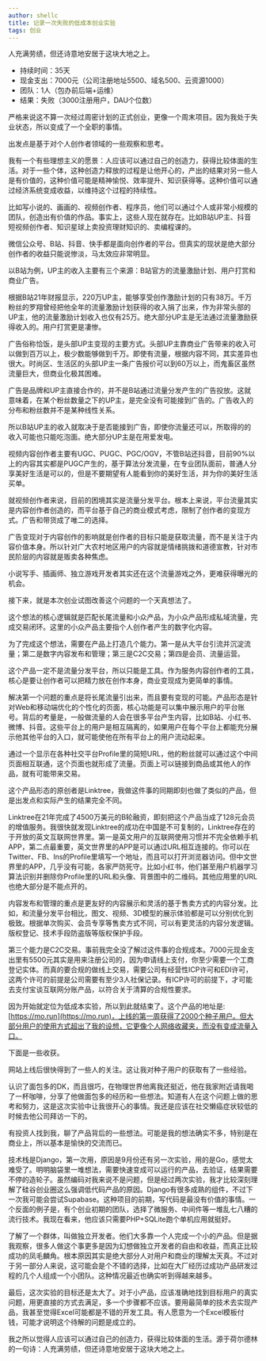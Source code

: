 ```yaml
---
author: shellc
title: 记录一次失败的低成本创业实验
tags: 创业
---
```


人充满劳绩，但还诗意地安居于这块大地之上。

<!--more-->

* 持续时间：35天
* 现金支出：7000元（公司注册地址5500、域名500、云资源1000）
* 团队：1人（包办前后端+运维）
* 结果：失败（3000注册用户，DAU个位数）

严格来说这不算一次经过周密计划的正式创业，更像一个周末项目。因为我处于失业状态，所以变成了一个全职的事情。

出发点是基于对个人创作者领域的一些观察和思考。

我有一个有些理想主义的愿景：人应该可以通过自己的创造力，获得比较体面的生活。对于一些个体，这种创造力释放的过程是让他开心的，产出的结果对另一些人是有价值的，这种价值可能是精神愉悦、效率提升、知识获得等。这种价值可以通过经济系统变成收益，以维持这个过程的持续性。

比如写小说的、画画的、视频创作者、程序员，他们可以通过个人或非常小规模的团队，创造出有价值的作品。事实上，这些人现在就存在。比如B站UP主、抖音短视频创作者、知识星球上卖投资理财知识的、卖编程课的。

微信公众号、B站、抖音、快手都是面向创作者的平台。但真实的现状是绝大部分创作者的收益只能说惨淡，马太效应非常明显。

以B站为例，UP主的收入主要有三个来源：B站官方的流量激励计划、用户打赏和商业广告。

根据B站21年财报显示，220万UP主，能够享受创作激励计划的只有38万。千万粉丝的罗翔曾经把他全年的流量激励计划获得的收入捐了出来，作为非常头部的UP主，他的流量激励计划收入也仅有25万。绝大部分UP主是无法通过流量激励获得收入的。用户打赏更是凄惨。

广告俗称恰饭，是头部UP主变现的主要方式。头部UP主靠商业广告带来的收入可以做到百万以上，极少数能够做到千万。即使有流量，根据内容不同，其实差异也很大。时尚区、生活区的头部UP主一条广告报价可以到60万以上，而鬼畜区虽然流量巨大，但商业化极其困难。

广告是品牌和UP主直接合作的，并不是B站通过流量分发产生的广告投放。这就意味着，在某个粉丝数量之下的UP主，是完全没有可能接到广告的。广告收入的分布和粉丝数并不是某种线性关系。

所以B站UP主的收入就取决于是否能接到广告，即使你流量还可以，所取得的的收入可能也只能吃泡面。绝大部分UP主是在用爱发电。

视频内容创作者主要有UGC、PUGC、PGC/OGV，不管B站还抖音，目前90%以上的内容其实都是PUGC产生的，基于算法分发流量，在专业团队面前，普通人分享美好生活是可以的，但是不要期望有人能看到你的美好生活，并为你的美好生活买单。

就视频创作者来说，目前的困境其实是流量分发平台。根本上来说，平台流量其实是内容创作者创造的，而平台基于自己的商业模式考虑，限制了创作者的变现方式。广告和带货成了唯二的选择。

广告变现对于内容创作的影响就是创作者的目标只能是获取流量，而不是关注于内容价值本身。所以针对广大农村地区用户的内容就是情绪挑拨和道德宣教，针对市民阶层的内容就是贩卖各种焦虑。

小说写手、插画师、独立游戏开发者其实还在这个流量游戏之外，更难获得曝光的机会。

接下来，就是本次创业试图改善这个问题的一个天真想法了。

这个想法的核心逻辑就是匹配长尾流量和小众产品，为小众产品形成私域流量，完成交易闭环。这里的小众产品主要指个人创作者产生的数字化内容。

为了完成这个想法，需要在产品上打造几个能力。第一是从大平台引流并沉淀流量；第二是数字内容发布和管理；第三是C2C交易；第四是会员、流量运营。

这个产品一定不是流量分发平台，所以只能是工具。作为服务内容创作者的工具，核心是要让创作者可以把精力放在创作本身，商业变现成为更简单的事情。

解决第一个问题的重点是将长尾流量引出来，而且要有变现的可能。产品形态是针对Web和移动端优化的个性化的页面，核心功能是可以集中展示用户的平台账号。背后的考量是，一般做流量的人会在很多平台产生内容，比如B站、小红书、微博、抖音。这些平台上的用户是相互隔离的，如果用户在每个平台上都能充分展示他其他平台的入口，就可能使他在所有平台上的用户流动起来。

通过一个显示在各种社交平台Profile里的简短URL，他的粉丝就可以通过这个中间页面相互联通，这个页面也就形成了流量。页面上可以链接到商品或其他人的作品，就有可能带来交易。

这个产品形态的原创者是Linktree，我做这件事的同期即刻也做了类似的产品，但是出发点和实际产生的结果完全不同。

Linktree在21年完成了4500万美元的B轮融资，即刻把这个产品当成了128元会员的增值服务。我很快就发现Linktree的成功在中国是不可复制的，Linktree存在的于开放的英文互联网世界里。第一是英文用户的互联网使用习惯并不完全依赖手机APP，第二点最重要，英文世界里的APP是可以通过URL相互连接的。你可以在Twitter、FB、Ins的Profile里填写一个地址，而且可以打开浏览器访问。但中文世界里的APP，几乎没有可能，各家严防死守。比如小红书，他们甚至用户机器学习算法识别并删除你Profile里的URL和头像、背景图中的二维码。其他应用里的URL也绝大部分是不能点开的。

内容发布和管理的重点是更友好的内容展示和灵活的基于售卖方式的内容分发。比如，和流量分发平台相比，图文、视频、3D模型的展示体验都是可以分别优化到极致。根据单次购买、会员专享等售卖方式不同，可以有更灵活的内容分发逻辑。版权登记、技术手段防盗版等版权保护手段。

第三个能力是C2C交易。事前我完全没了解过这件事的合规成本。7000元现金支出里有5500元其实是用来注册公司的，因为申请线上支付，你至少需要一个工商登记实体。而真的要合规的做线上交易，需要公司有经营性ICP许可和EDI许可，这两个许可的前提是公司需要有至少3人社保记录。有ICP许可的前提下，才可能去支付宝谈互联网分账产品，以符合关于清算的合规性要求。

因为开始就定位为低成本实验，所以到此就结束了。这个产品的地址是: [https://mo.run](https://mo.run)，上线的第一周获得了2000个种子用户。但大部分用户的使用方式超出了我的设想，它更像个人网络收藏夹，而没有变成流量入口。

下面是一些收获。

网站上线后很快得到了一些人的关注。这让我对种子用户的获取有了一些经验。

认识了面包多的DK，而且很巧，在物理世界他离我还挺近，他在我家附近请我喝了一杯咖啡，分享了他做面包多的经历和一些想法。知道有人在这个问题上做的思考和努力，这是这次实验中让我很开心的事情。我还是应该在社交懒癌症状较低的时候去他公司拜访一下的。

有投资人找到我，聊了产品背后的一些想法。可能是我的想法确实不多，特别是在商业上，所以基本是愉快的交流而已。

技术栈是Django，第一次用，原因是9月份还有另一次实验，用的是Go，感觉太难受了。明明脑袋里一堆想法，需要快速变成可以运行的产品，去验证，结果需要不停的造轮子。虽然编码对我来说不是问题，但是经过两次实验，我才比较深刻理解了硅谷创业圈这么强调低代码产品的原因。Django有很多成熟的组件，不过下一次我可能会尝试Supabase。这种项目的前期，写代码是最没有价值的事情。一个反面的例子是，有个创业初期的团队，选择了微服务、中间件等一堆乱七八糟的流行技术。我现在看来，他应该只需要PHP+SQLite跑个单机应用就挺好。

了解了一个群体，叫做独立开发者。他们大多靠一个人完成一个小的产品。但是据我观察，很多人做这个事更多是因为幻想做独立开发者的自由和收益，而真正比较成功的凤毛麟角。根本原因其实是绝大部分人对用户和商业的理解太天真。不过对于另一部分人来说，这可能会是个不错的选择，比如在大厂经历过成功产品研发过程的几个人组成一个小团队。这种情况最近也确实听到得越来越多。

最后，这次实验的目标还是太大了。对于小产品，应该准确地找到目标用户的真实问题，用更直接的方式去满足，多一个步骤都不应该。要用最简单的技术去实现产品，我甚至觉得Excel可能都是不错的开发工具。有人愿意为一个Excel模板付钱，可能才说明这个待解的问题是成立的。

我之所以觉得人应该可以通过自己的创造力，获得比较体面的生活。源于荷尔德林的一句诗：人充满劳绩，但还诗意地安居于这块大地之上。

